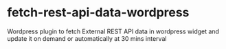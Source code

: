 # fetch-rest-api-data-wordpress
Wordpress plugin to fetch External REST API data in wordpress widget and update it on demand or automatically at 30 mins interval

